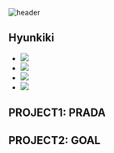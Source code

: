 ![header](https://capsule-render.vercel.app/api?type=waving&color=auto&height=300&section=header&text=HYUNKIKI%20Profile&fontSize=50)

## Hyunkiki
- <img src="https://img.shields.io/badge/react-3178C6?style=flat&logo=react&logoColor=white"/>
- <img src="https://img.shields.io/badge/Javascript-F7DF1E?style=flat&logo=Javascript&logoColor=white"/>
- <img src="https://img.shields.io/badge/html5-F7DF1E?style=flat&logo=html5&logoColor=white"/>
- <img src="https://img.shields.io/badge/css3-F7DF1E?style=flat&logo=css3&logoColor=white"/>
## PROJECT1: PRADA

## PROJECT2: GOAL

<!--
**hyunkiki/hyunkiki** is a ✨ _special_ ✨ repository because its `README.md` (this file) appears on your GitHub profile.

Here are some ideas to get you started:

- 🔭 I’m currently working on ...
- 🌱 I’m currently learning ...
- 👯 I’m looking to collaborate on ...
- 🤔 I’m looking for help with ...
- 💬 Ask me about ...
- 📫 How to reach me: ...
- 😄 Pronouns: ...
- ⚡ Fun fact: ...
-->
